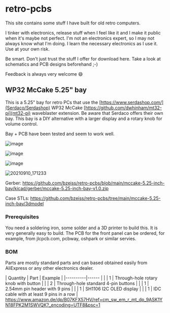 # retro-pcbs
This site contains some stuff I have built for old retro computers.

I tinker with electronics, release stuff when I feel like it and I make it public when it's maybe not perfect. I'm not an electronics expert, so I may not always know what I'm doing. I learn the necessary electronics as I use it. Use at your own risk.

Be smart. Don't just trust the stuff I offer for download here. Take a look at schematics and PCB designs beforehand ;-)

Feedback is always very welcome 😄

## WP32 McCake 5.25" bay

This is a 5.25" bay for retro PCs that use the [https://www.serdashop.com/](Serdaco/Serdashop) WP32 McCake [https://github.com/dwhinham/mt32-pi](mt32-pi) waveblaster extension. Be aware that Serdaco offers their own bay. This bay is a DIY alternative with a larger display and a rotary knob for volume control.

Bay + PCB have been tested and seem to work well.

![image](https://user-images.githubusercontent.com/884834/124360159-944fea80-dc28-11eb-87fa-5ab4bda11be3.png)

![image](https://user-images.githubusercontent.com/884834/124390280-16084c80-dceb-11eb-9aac-38e4baddc9fc.png)

![image](https://user-images.githubusercontent.com/884834/124390288-26b8c280-dceb-11eb-93ac-455ed4f14fee.png)

![20210910_171233](https://user-images.githubusercontent.com/884834/132877155-81e0a804-c985-4adc-b823-88f555d96014.jpg)

Gerber: https://github.com/bzeiss/retro-pcbs/blob/main/mccake-5.25-inch-bay/kicad/gerber/mccake-5.25-inch-bay-v1.0.zip

Case STLs: https://github.com/bzeiss/retro-pcbs/tree/main/mccake-5.25-inch-bay/3dmodel

### Prerequisites

You need a soldering iron, some solder and a 3D printer to build this. It is very generally easy to build.
The PCB for the front panel can be ordered, for example, from jlcpcb.com, pcbway, oshpark or similar servies.

### BOM

Parts are mostly standard parts and can based obtained easily from AliExpress or any other electronics dealer.

| Quantity | Part                                    | Example                                                                                           |
|----------|------                                   | |
|     1    | Through-hole rotary knob with button    | |
|     2    | Through-hole standard 4-pin buttons     | |
|     1    | 2.54mm pin header with 9 pins           | |
|     1    | SH1106 I2C OLED display                 | |
|     1    | IDC cable with at least 9 pins in a row | https://www.amazon.de/dp/B07KFX57HV/ref=cm_sw_em_r_mt_dp_9ASK1YN18FPK2M1SWVQK?_encoding=UTF8&psc=1

